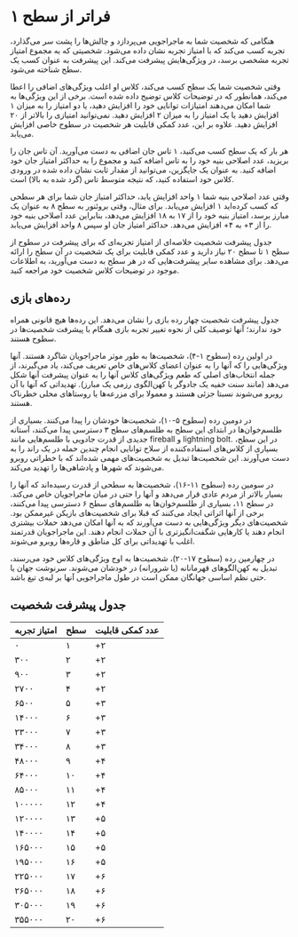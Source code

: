 # فراتر از سطح ۱
هنگامی که شخصیت شما به ماجراجویی می‌پردازد و چالش‌ها را پشت سر می‌گذارد، تجربه کسب می‌کند که با امتیاز تجربه نشان داده می‌شود. شخصیتی که به مجموع امتیاز تجربه مشخصی برسد، در ویژگی‌هایش پیشرفت می‌کند. این پیشرفت به عنوان کسب یک سطح شناخته می‌شود.

وقتی شخصیت شما یک سطح کسب می‌کند، کلاس او اغلب ویژگی‌های اضافی را اعطا می‌کند، همانطور که در توضیحات کلاس توضیح داده شده است. برخی از این ویژگی‌ها به شما امکان می‌دهند امتیازات توانایی خود را افزایش دهید، یا دو امتیاز را به میزان ۱ افزایش دهید یا یک امتیاز را به میزان ۲ افزایش دهید. نمی‌توانید امتیازی را بالاتر از ۲۰ افزایش دهید. علاوه بر این، عدد کمکی قابلیت هر شخصیت در سطوح خاصی افزایش می‌یابد.

هر بار که یک سطح کسب می‌کنید، ۱ تاس جان اضافی به دست می‌آورید. آن تاس جان را بریزید، عدد اصلاحی بنیه خود را به تاس اضافه کنید و مجموع را به حداکثر امتیاز جان خود اضافه کنید. به عنوان یک جایگزین، می‌توانید از مقدار ثابت نشان داده شده در ورودی کلاس خود استفاده کنید، که نتیجه متوسط تاس (گرد شده به بالا) است.

وقتی عدد اصلاحی بنیه شما ۱ واحد افزایش یابد، حداکثر امتیاز جان شما برای هر سطحی که کسب کرده‌اید ۱ افزایش می‌یابد. برای مثال، وقتی بروئنور به سطح ۸ به عنوان یک مبارز برسد، امتیاز بنیه خود را از ۱۷ به ۱۸ افزایش می‌دهد، بنابراین عدد اصلاحی بنیه خود را از ۳+ به ۴+ افزایش می‌دهد. حداکثر امتیاز جان او سپس ۸ واحد افزایش می‌یابد.

جدول پیشرفت شخصیت خلاصه‌ای از امتیاز تجربه‌ای که برای پیشرفت در سطوح از سطح ۱ تا سطح ۲۰ نیاز دارید و عدد کمکی قابلیت برای یک شخصیت در آن سطح را ارائه می‌دهد. برای مشاهده سایر پیشرفت‌هایی که در هر سطح به دست می‌آورید، به اطلاعات موجود در توضیحات کلاس شخصیت خود مراجعه کنید.

## رده‌های بازی
جدول پیشرفت شخصیت چهار رده بازی را نشان می‌دهد. این رده‌ها هیچ قانونی همراه خود ندارند؛ آنها توصیف کلی از نحوه تغییر تجربه بازی همگام با پیشرفت شخصیت‌ها در سطوح هستند.

در اولین رده (سطوح ۱-۴)، شخصیت‌ها به طور موثر ماجراجویان شاگرد هستند. آنها ویژگی‌هایی را که آنها را به عنوان اعضای کلاس‌های خاص تعریف می‌کند، یاد می‌گیرند، از جمله انتخاب‌های اصلی که طعم ویژگی‌های کلاس آنها را به عنوان پیشرفت آنها شکل می‌دهد (مانند سنت خفیه یک جادوگر یا کهن‌الگوی رزمی یک مبارز). تهدیداتی که آنها با آن روبرو می‌شوند نسبتا جزئی هستند و معمولا برای مزرعه‌ها یا روستاهای محلی خطرناک هستند.

در دومین رده (سطوح ۵-۱۰)، شخصیت‌ها خودشان را پیدا می‌کنند. بسیاری از طلسم‌خوان‌ها در ابتدای این سطح به طلسم‌های سطح ۳ دسترسی پیدا می‌کنند، آستانه جدیدی از قدرت جادویی با طلسم‌هایی مانند fireball و lightning bolt. در این سطح، بسیاری از کلاس‌های استفاده‌کننده از سلاح توانایی انجام چندین حمله در یک راند را به دست می‌آورند. این شخصیت‌ها تبدیل به شخصیت‌های مهمی شده‌اند که با خطراتی روبرو می‌شوند که شهرها و پادشاهی‌ها را تهدید می‌کند.

در سومین رده (سطوح ۱۱-۱۶)، شخصیت‌ها به سطحی از قدرت رسیده‌اند که آنها را بسیار بالاتر از مردم عادی قرار می‌دهد و آنها را حتی در میان ماجراجویان خاص می‌کند. در سطح ۱۱، بسیاری از طلسم‌خوان‌ها به طلسم‌های سطح ۶ دسترسی پیدا می‌کنند، برخی از آنها اثراتی ایجاد می‌کنند که قبلا برای شخصیت‌های بازیکن غیرممکن بود. شخصیت‌های دیگر ویژگی‌هایی به دست می‌آورند که به آنها امکان می‌دهد حملات بیشتری انجام دهند یا کارهایی شگفت‌انگیزتری با آن حملات انجام دهند. این ماجراجویان قدرتمند اغلب با تهدیداتی برای کل مناطق و قاره‌ها روبرو می‌شوند.

در چهارمین رده (سطوح ۱۷-۲۰)، شخصیت‌ها به اوج ویژگی‌های کلاس خود می‌رسند، تبدیل به کهن‌الگوهای قهرمانانه (یا شرورانه) در خودشان می‌شوند. سرنوشت جهان یا حتی نظم اساسی جهانگان ممکن است در طول ماجراجویی آنها بر لبه‌ی تیغ باشد.


## جدول پیشرفت شخصیت
| امتیاز تجربه | سطح | عدد کمکی قابلیت |
| --- | --- | --- |
| ۰ | ۱ | +۲ |
| ۳۰۰ | ۲ | +۲ |
| ۹۰۰ | ۳ | +۲ |
| ۲۷۰۰ | ۴ | +۲ |
| ۶۵۰۰ | ۵ | +۳ |
| ۱۴۰۰۰ | ۶ | +۳ |
| ۲۳۰۰۰ | ۷ | +۳ |
| ۳۴۰۰۰ | ۸ | +۳ |
| ۴۸۰۰۰ | ۹ | +۴ |
| ۶۴۰۰۰ | ۱۰ | +۴ |
| ۸۵۰۰۰ | ۱۱ | +۴ |
| ۱۰۰۰۰۰ | ۱۲ | +۴ |
| ۱۲۰۰۰۰ | ۱۳ | +۵ |
| ۱۴۰۰۰۰ | ۱۴ | +۵ |
| ۱۶۵۰۰۰ | ۱۵ | +۵ |
| ۱۹۵۰۰۰ | ۱۶ | +۵ |
| ۲۲۵۰۰۰ | ۱۷ | +۶ |
| ۲۶۵۰۰۰ | ۱۸ | +۶ |
| ۳۰۵۰۰۰ | ۱۹ | +۶ |
| ۳۵۵۰۰۰ | ۲۰ | +۶ |